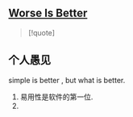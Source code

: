 
## [Worse Is Better](https://dreamsongs.com/WIB.html)

>[!quote]




## 个人愚见 

simple is better , but what is better. 

1. 易用性是软件的第一位. 
2. 
